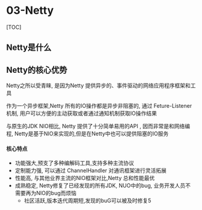 # 03-Netty

[TOC]

## Netty是什么



## Netty的核心优势

Netty之所以受青睐, 是因为Netty 提供异步的、事件驱动的网络应用程序框架和工具

作为一个异步框架,Netty 所有的IO操作都是异步非阻塞的, 通过 Feture-Listener 机制, 用户可以方便的主动获取或者通过通知机制获取IO操作结果

与原生的JDK NIO相比, Netty 提供了十分简单易用的API , 因而非常是和网络编程, Netty是基于NIO来实现的,但是在Netty中也可以提供阻塞的IO服务

#### 核心特点

- 功能强大,预支了多种编解码工具,支持多种主流协议
- 定制能力强, 可以通过 ChannelHandler 对通讯框架进行灵活拓展
- 性能高, 与其他业界主流的NIO框架对比,Netty 总和性能最优
- 成熟稳定, Netty修复了已经发现的所有JDK, NUO中的bug, 业务开发人员不需要再为NIO的bug而烦恼
  - 社区活跃,版本迭代周期短,发现的buG可以被及时修复5

